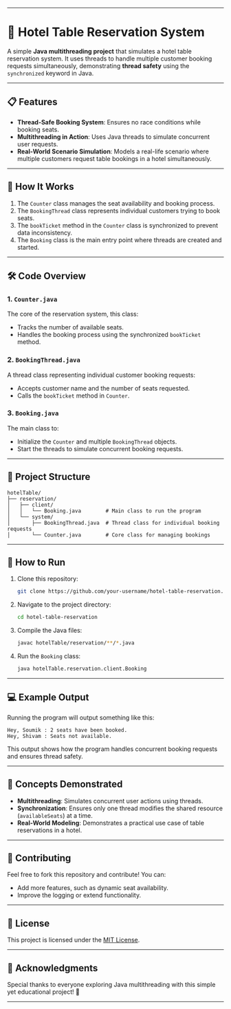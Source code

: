 
---

# 🏨 Hotel Table Reservation System

A simple **Java multithreading project** that simulates a hotel table reservation system. It uses threads to handle multiple customer booking requests simultaneously, demonstrating **thread safety** using the `synchronized` keyword in Java.

---

## 📋 Features
- **Thread-Safe Booking System**: Ensures no race conditions while booking seats.
- **Multithreading in Action**: Uses Java threads to simulate concurrent user requests.
- **Real-World Scenario Simulation**: Models a real-life scenario where multiple customers request table bookings in a hotel simultaneously.

---

## 🚀 How It Works
1. The `Counter` class manages the seat availability and booking process.
2. The `BookingThread` class represents individual customers trying to book seats.
3. The `bookTicket` method in the `Counter` class is synchronized to prevent data inconsistency.
4. The `Booking` class is the main entry point where threads are created and started.

---

## 🛠️ Code Overview

### **1. `Counter.java`**
The core of the reservation system, this class:
- Tracks the number of available seats.
- Handles the booking process using the synchronized `bookTicket` method.

### **2. `BookingThread.java`**
A thread class representing individual customer booking requests:
- Accepts customer name and the number of seats requested.
- Calls the `bookTicket` method in `Counter`.

### **3. `Booking.java`**
The main class to:
- Initialize the `Counter` and multiple `BookingThread` objects.
- Start the threads to simulate concurrent booking requests.

---

## 📂 Project Structure
```
hotelTable/
├── reservation/
│   ├── client/
│   │   └── Booking.java        # Main class to run the program
│   └── system/
│       ├── BookingThread.java  # Thread class for individual booking requests
│       └── Counter.java        # Core class for managing bookings
```

---

## 🧪 How to Run
1. Clone this repository:
   ```bash
   git clone https://github.com/your-username/hotel-table-reservation.git
   ```
2. Navigate to the project directory:
   ```bash
   cd hotel-table-reservation
   ```
3. Compile the Java files:
   ```bash
   javac hotelTable/reservation/**/*.java
   ```
4. Run the `Booking` class:
   ```bash
   java hotelTable.reservation.client.Booking
   ```

---

## 💻 Example Output
Running the program will output something like this:
```
Hey, Soumik : 2 seats have been booked.
Hey, Shivam : Seats not available.
```

This output shows how the program handles concurrent booking requests and ensures thread safety.

---

## 📖 Concepts Demonstrated
- **Multithreading**: Simulates concurrent user actions using threads.
- **Synchronization**: Ensures only one thread modifies the shared resource (`availableSeats`) at a time.
- **Real-World Modeling**: Demonstrates a practical use case of table reservations in a hotel.

---

## 🤝 Contributing
Feel free to fork this repository and contribute! You can:
- Add more features, such as dynamic seat availability.
- Improve the logging or extend functionality.

---

## 📜 License
This project is licensed under the [MIT License](LICENSE).

---

## 🌟 Acknowledgments
Special thanks to everyone exploring Java multithreading with this simple yet educational project! 🙌

---
